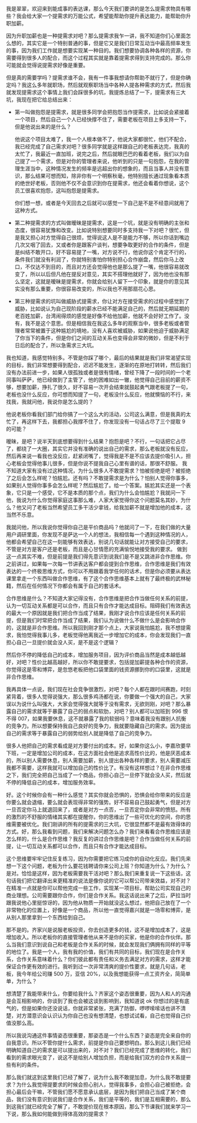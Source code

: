 我是翠翠，欢迎来到能成事的表达课，那么今天我们要讲的是怎么提需求物具有哪些？我会给大家一个提需求的万能公式，希望能帮助你提升表达能力，能帮助你升职加薪。

因为升职加薪也是一种提需求对吧？那么提需求我乍一讲，我不知道你们心里面怎么想的，其实它是一个特别普通的事，但是它又是我们日常互动当中最高频率发生的事，因为我们工作就是想要实现某一种目的。我们想要协调各种各样的资源，你需要得到很多人的配合，而这个过程其实就是靠着提需求得到支持完成的。那么你可能就会觉得说提需求好像是重要。

但是真的需要学吗？提需求谁不会，我有一件事我想请你帮助不就行了，但是你确定吗？我这么多年就职场，然后就观察职场当中各种人提各种需求的方式，然后我就发现提需求这个事情上我们会踩很多的坑，我提炼总结了一下，提需求有三大坑，我现在把它给总结出来：

- 第一叫做抱怨是提需求，就是很多同学会把抱怨当作提需求，比如说会紧接着一个项目，然后自己一个人已经快撑不住了，需要老板在项目上多支持一下，但是他说出来的是什么？

  他说这个项目太难了，我一个人根本做不了，他说大家都很忙，他们不配合，我已经完成了自己需求对吧？很多同学就是这样跟自己的老板表达完，我真的太忙了，我最近一直加班，说完之后，然后就眼巴巴的看着老板，我们以为自己提了一个需求，但是对你的管理者来说，他听到的只是一句抱怨，在我的管理生涯当中，这种情况发生的频率是远超出你的想象的，而且当事人并没有意识，那么结果可想而知，除非你有一个明察秋毫，他特别擅长通过现象看本质的绝世好老板，否则他不仅不会意识到你在提需求，他还会看着你想说，这个员工很喜欢抱怨，这叫抱怨是提需求。

  你们想一想，或者是今天回去之后就可以感觉一下自己是不是不经意间就用了这种方式。

- 第二种提需求的方式叫做暧昧是提需求，这是一个坑，就是没有明确的主张和态度，很容易犹豫和改变。比如说特别想要同时多支持我一下对吧？很忙，但是我又担心对方觉得自己很烦，觉得说这人是不是能力不够，所以你话到嘴边几次又咽了回去，又或者你是跟客户谈判，想要争取更好的合作的条件，但是是纠结不敢开口，好不容易提了一嘴，对方说不行，他说你这个肯定不行的，条件我们就没有利润了，你就特别害怕你特别担心合作崩盘，然后你马上改口，不仅达不到目的，而且对方还会觉得他也是那么提了一嘴，他很容易就改变了，所以以后但凡他在提反对意见，其实不搭理他就好了，因为他也没有那么坚定，这就是暧昧是提需求，你就会给别人留下一个印象，就是你的意见其实没有那么重要，你很容易改变的，所以我也不用那扇花心思。

- 第三种提需求的坑叫做威胁式提需求，你让对方在接受需求的过程中感觉到了威胁，比如说认为自己现阶段的薪水已经不能满足自己的，然后就无期延期的老百姓加薪，台湾闹得烦的感觉是好像不给他加薪，他就不会好好工作了。没有，我不是这个意思。但是相信我在我这么多年的观察当中，很多老板或者管理者常常被置于这种尴尬的境地，没有人喜欢被威胁，如果说他迫于威胁满足了你当下的条件，但是你们之间的互动关系也变得会非常的微妙，但是不利于日后的配合了，所以急需求三大坑。

我也知道，我感觉特别多。不管是你踩了哪个，最后的结果就是我们非常渴望实现的目标，我们非常想要得到配合，迟迟不能发生，逐渐的在原地打转转，然后我们没有办法前进一步，如果人很孤独或者是很有情绪，曾经下降了一段时间的一个老同事叫萨萨，他已经做到了主管了，他的困难如出一辙，他觉得自己目前的薪资不够，想要加薪，挣扎了很久，好不容易一次开会结束就鼓起勇气跟老板提了一句，老板也没什么反应，你可想而知提了一句，老板没什么反应，他就懊恼的不行，来找我，我就问他，我说你是怎么提的？

他说老板你看我们部门给你搞了一个这么大的活动，公司这么满意，但是我真的太忙了，再这样下去，我都担心我撑不住了，你发现没有一句话占尽了三个提取 9 的可能？

暧昧，是吧？说半天到底想要得到什么结果？抱怨是吧？不行，一句话把它占尽了，都绕了一大圈，其实它并没有准确的说出自己的需求，那么老板就没有反应，然后再来说一看我也没反应，赶紧闭嘴了，觉得我是不是不应该去提价吸引人，担心老板会觉得他事儿很多，但是你说不提我自己心里有谱的话，那很不舒服。
我不知道大家有没有过这种情况，为什么很多人不敢提需求？怕被拒绝是吧？被拒绝了之后会怎么样呢？怕尴尬。还有吗？不敢提需求是为什么？怕别人觉得你事多，如果别人觉得你事多会怎么样呢？然后尴尬了。给一个答案。尴尬其实还是一个表象，它只是一个感受，它不是本质的那个点，我们为什么会怕尴尬？我就问一下他，我说为什么你觉得家庭这事那么难，人家大家觉得你这个问题莫名其妙，为什么？他又问了老板当然希望员工多干活少拿钱，给我加薪不就是增加他的成本，这当然不乐意。

我就问他，所以我说你觉得你自己是平价商品吗？他就问了一下，在我们做的大量用户调研里面，你发现不是萨达一个人的想法，我相信每一个遇到这种情况的人，他都会希望自己在这一刻能够有效表达，别说几句话就能让对方接受自己的要求，不管是对方是客户还是老板，而且是心甘情愿的充满愉悦地接受我的要求。
做到这一点其实不难，但是前提是我们得先意识到说我们是不是又跳进非合作思维。你之前讲过，如果每一次每一节讲表达客户都会提到合作思维，合作思维是我们有效表达的一个终极思维方式，你可以不用跟着我学任何的话术，但是你必须要从表达课里拿走一个东西叫做合作思维，有了这个合作思维基本上就有了最终极的武林秘籍，然后在任何情况下你都会有属于自己的套话术。

合作思维是什么？不知道大家记得没有，合作思维是把合作当做任何关系的前提，认为一切互动关系都是可以合作，而且只有合作才能达成目标。阻碍我们有效表达的最大一个原因就是我们把合作当成了结果，我刚才说合作应该是任何关系的前提，但是我们时常把合作当成了结果，我们认为说做什么不做什么是会影响合作的，这就是非合作思维。所以我回到刚才那个点上，大家说我怕尴尬，我不想提需求，我怕觉得我事儿多，老板觉得他离我近一步增加它的成本，你会发现我们一直担心自己一旦提价就会没人买，是不是这个逻辑？

然后你不停的降低自己的成本，增加服务项目，因为评价商品当然是成本越低越好，对吧？性价比越高越好，所以你不敢提要求，包括提加薪提各种合作的资源，你觉得这是零和博弈，是忽悠老板把他口袋里面的钱资源挪到你的口袋里，这就是非合作思维。

我再具体一点说，我们现在社会竞争很激烈，对吧？每个人都在跟时间赛跑，时刻紧背着，很多人觉得说强大，那么很多鸡汤都在说，你要做一个强大的自己，大家误以为说什么叫强大，大家会觉得强大就等于没有需求，无欲则刚，对吧？那么暴露自己的需求就等于暴露了自己的弱点和软肋，对吧？别人都可以加班到 996 恨不得 007，如果我要休息，这不就暴露了我的软弱吗？意味着我没有跟别人抗衡的竞争力。所以想要保持我自己良好的竞争力，我就要隐藏自己的需求。因为提出自己的需求等于暴露自己的弱势给别人就是降低了自己的竞争力。

很多人他把自己的需求看成是对方要付出的成本。好，如果你这么小，李嘉欣要早下班，一定是增加公司的成本，在这方面社会他是追求高性价比的，他是厌恶成本的，所以别人需要休息，别人需要加薪，别人提出各种各样的要求，别人需要减压我都不需要，这样我就可以增加自己的性价比了。有没有这样想过？在非合作思维之下，我们完全把自己当成了一个商品，你担心自己一旦停下就会没人买，然后就不停的降低自己的成本，增加服务效率。

好。这个时候你会有一种什么感觉？其实你就会恐惧的，恐惧会给你带来的反应是你要么就会退缩，要么就会表现得非常的强势。好不容易自己鼓起勇气，但是对方一旦否定你马上就退回来了，或者是对方一点否，一旦否定你会非常的愤怒。所有的激烈的不舒服的情绪其实都在提醒你，你的思维出了一些可优化的空间，你的思维需要被优化。我们刚讲的所有的提需求的三大坑，它很显然都不是最有效得体的方式。好，那么我看到问题，我们来解决问题怎么办？我们来看看合作思维应该是怎么样的，什么是合作思维？我反复的讲过合作思维是吧？合作当做任何关系的前提，让一切互动关系都可以合作，而且只有合作才能达成目标。

这个思维要牢牢记住反复练习，因为你需要把它练习成你的自动化反应。我们先来想一下这个问题，老板为什么要花钱聘请你来公司上班？你知道为什么？为什么？是对。恰恰是这样，因为老板需要我干活对吧？那么我们来重复说一下这些话，这句话我们把它翻译出来更精准的说法是像你说的它可以帮公司带来效益，对不对？在精准一点就是你可以帮他完成一些工作，实现某一项目标，帮助公司实现自己的商业理想。公司需要跟你合作，你们是合作关系。我这话说出来了之后，萨拉当时跟我说他心里挺惊讶的，因为他从物质一开始就没这么想过，他把自己放在了一个非常物化的位置上，好像是一个商品，所以他一直觉得嘉兴就是一场零和博弈，是从别人那里拿到一个东西给到自己。

那不是的。齐家兴是说服老板投资，你去创造更多的钱，这不是增加成本了，这是增加收入。所以老板你的直接管理者他从来不是你的买家，他是你的合作伙伴。那么当我们意识到说自己和老板是合作关系的时候，就会发现我们俩拥有同样的平等的地位了。我是一个人，我有我的价值，我们有共同的目标，我们现在是合作关系，合作关系意味着什么？你们彼此都有责任和义务去满足对方的需求，这样才能保证合作更有效的进行。我听到过一次非常清爽的提价性要求，就是几句话，老板，我今年给公司赚 500 万，亚信 20%，以及我想能获得一点工资齐全，简简单单，为什么？

想清楚了我能带来什么，你要给我什么？齐家这个姿态很重要，因为人和人的沟通是会互相影响的，你谈到了我也会被这谈到影响到，我知道说 ok 你想过的是有底气的，但是如果你还没说话，你就非常紧张，充满了防御，啰啰嗦嗦话也讲不清楚，对方潜意识会认识认为你自己也没有想清楚，也想试试看，自己也觉得自己价值没那么高。

所以我说沟通这件事情姿态很重要，那姿态是一个什么东西？姿态是完全来自你的自我意识。所以不管你提什么需求，前提是你自己要想明白。那么到这儿我们已经明确知道自己的需求是可以提出来的，对不对？我们已经完成了思维的转化，我们看到的需求眼光变了，说这不是给别人增加负担，而是给我们双方的合作关系提一些有利的条件。

那么我们就这到这里我们已经了解了，说为什么我不敢提加息，为什么我不敢提要求？为什么我觉得提要求的时候会担心别人，觉得我事多，会担心自己被拒绝，会担心最后会干嘛，不管我们愿不愿意承认底层，是因为我们把自己当成了某个商品，我们没有意识到说我们是合作关系，我们是平等的，我们是互相需要的，那么到这我们就已经完全了解了，不敢提价现在根本原因，那么下节课我们就来学习一下说，那么我如何能做到得体高效的提需求？